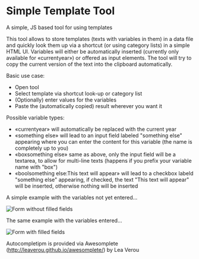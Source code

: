 # Simple Template Tool
A simple, JS based tool for using templates

This tool allows to store templates (texts with variables in them) in a data file and quickly look them up via a shortcut (or using category lists) in a simple HTML UI. Variables will either be automatically inserted (currently only available for «currentyear») or offered as input elements. The tool will try to copy the current version of the text into the clipboard automatically.

Basic use case:

* Open tool
* Select template via shortcut look-up or category list
* (Optionally) enter values for the variables
* Paste the (automatically copied) result wherever you want it

Possible variable types:

* «currentyear» will automatically be replaced with the current year
* «something else» will lead to an input field labeled "something else" appearing where you can enter the content for this variable (the name is completely up to you)
* «boxsomething else» same as above, only the input field will be a textarea, to allow for multi-line texts (happens if you prefix your variable name with "box")
* «boolsomething else:This text will appear» will lead to a checkbox labeld "something else" appearing, if checked, the text "This text will appear" will be inserted, otherwise nothing will be inserted

A simple example with the variables not yet entered...

![Form without filled fields](http://florian-schaetz.de/projects/templatetool/letter-before.png)

The same example with the variables entered...

![Form with filled fields](http://florian-schaetz.de/projects/templatetool/letter-after.png)

Autocompletipm is provided via Awesomplete (http://leaverou.github.io/awesomplete/) by Lea Verou